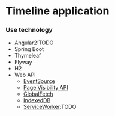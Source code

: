 # Timeline application


### Use technology
- Angular2:TODO
- Spring Boot
- Thymeleaf
- Flyway
- H2
- Web API
  - [EventSource](https://developer.mozilla.org/ja/docs/Web/API/EventSource)
  - [Page Visibility API](https://developer.mozilla.org/ja/docs/Web/Guide/User_experience/Using_the_Page_Visibility_API)
  - [GlobalFetch](https://developer.mozilla.org/ja/docs/Web/API/GlobalFetch)
  - [IndexedDB](https://developer.mozilla.org/ja/docs/IndexedDB)
  - [ServiceWorker](https://developer.mozilla.org/ja/docs/Web/API/ServiceWorker):TODO

